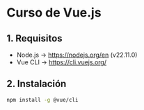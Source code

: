 # Curso de Vue.js

## 1. Requisitos

- Node.js -> https://nodejs.org/en (v22.11.0)
- Vue CLI -> https://cli.vuejs.org/

## 2. Instalación

```bash
npm install -g @vue/cli
```


